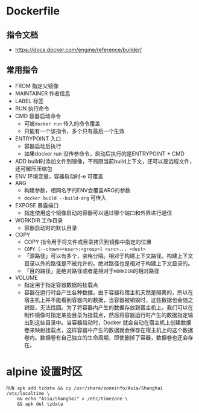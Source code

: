 # Dockerfile

## 指令文档
- https://docs.docker.com/engine/reference/builder/


## 常用指令

- FROM 指定父镜像
- MAINTAINER 作者信息
- LABEL 标签
- RUN 执行命令
- CMD 容器启动命令
   * 可被`docker run` 传入的命令覆盖
   * 只能有一个该指令，多个只有最后一个生效
- ENTRYPOINT 入口
   * 容器启动后执行
   * 如果docker run 没传参命令，启动后执行的是ENTRYPOINT + CMD
- ADD build时添加文件到镜像，不局限当前build上下文，还可以是远程文件，还可解压压缩包
- ENV 环境变量，容器启动时-e 可覆盖
- ARG
  * 构建参数，相同名字的ENV会覆盖ARG的参数
  * `docker build --build-arg` 可传入
- EXPOSE 暴露端口
  * 指定使用这个镜像启动的容器可以通过哪个端口和外界进行通信
- WORKDIR 工作目录
  * 容器启动时的默认目录
- COPY
  * COPY 指令用于将文件或目录拷贝到镜像中指定的位置
  * `COPY [--chown=<user>:<group>] <src>... <dest>`
  * 「源路径」可以有多个，空格分隔。相对于构建上下文路径。构建上下文目录以外的路径是不被允许的。绝对路径也是相对于构建上下文目录的。
  * 「目的路径」是绝对路径或者是相对于`WORKDIR`的相对路径
- VOLUME
  * 指定用于指定容器数据的挂载点
  * 容器在运行时会产生各种数据，由于容器和宿主机天然是隔离的，所以在宿主机上并不能看到容器内的数据，当容器被销毁时，这些数据也会随之销毁，无法找回。为了将容器内产生的数据存放到宿主机上，我们可以在制作镜像时指定某些目录为挂载点，然后将容器运行时产生的数据指定输出到这些目录中。当容器启动时，Docker 就会自动在宿主机上创建数据卷来映射挂载点，这样容器中产生的数据就会保存在宿主机上的这个数据卷内。数据卷有自己独立的生命周期，即使删掉了容器，数据卷也还会存在。


# alpine 设置时区
```
RUN apk add tzdata && cp /usr/share/zoneinfo/Asia/Shanghai /etc/localtime \
    && echo "Asia/Shanghai" > /etc/timezone \
    && apk del tzdata
```